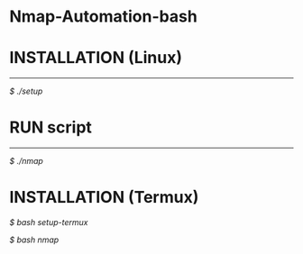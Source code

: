 # Nmap-Automation-bash

# INSTALLATION (Linux)
---

_$ ./setup_

# RUN script
***
_$ ./nmap_

# INSTALLATION (Termux)

_$ bash setup-termux_

_$ bash nmap_
  
